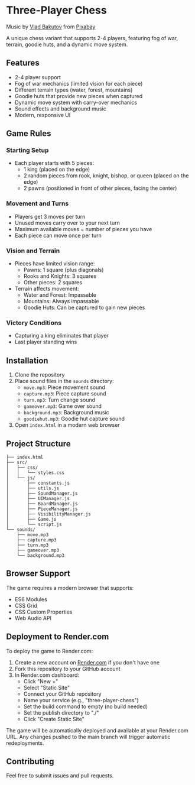 # Three-Player Chess

Music by <a href="https://pixabay.com/users/deuslower-45666444/?utm_source=link-attribution&utm_medium=referral&utm_campaign=music&
utm_content=236809">Vlad Bakutov</a> from <a href="https://pixabay.com/music//?utm_source=link-attribution&utm_medium=referral&
utm_campaign=music&utm_content=236809">Pixabay</a>

A unique chess variant that supports 2-4 players, featuring fog of war, terrain, goodie huts, and a dynamic move system.

## Features

- 2-4 player support
- Fog of war mechanics (limited vision for each piece)
- Different terrain types (water, forest, mountains)
- Goodie huts that provide new pieces when captured
- Dynamic move system with carry-over mechanics
- Sound effects and background music
- Modern, responsive UI

## Game Rules

### Starting Setup
- Each player starts with 5 pieces:
  - 1 king (placed on the edge)
  - 2 random pieces from rook, knight, bishop, or queen (placed on the edge)
  - 2 pawns (positioned in front of other pieces, facing the center)

### Movement and Turns
- Players get 3 moves per turn
- Unused moves carry over to your next turn
- Maximum available moves = number of pieces you have
- Each piece can move once per turn

### Vision and Terrain
- Pieces have limited vision range:
  - Pawns: 1 square (plus diagonals)
  - Rooks and Knights: 3 squares
  - Other pieces: 2 squares
- Terrain affects movement:
  - Water and Forest: Impassable
  - Mountains: Always impassable
  - Goodie Huts: Can be captured to gain new pieces

### Victory Conditions
- Capturing a king eliminates that player
- Last player standing wins

## Installation

1. Clone the repository
2. Place sound files in the `sounds` directory:
   - `move.mp3`: Piece movement sound
   - `capture.mp3`: Piece capture sound
   - `turn.mp3`: Turn change sound
   - `gameover.mp3`: Game over sound
   - `background.mp3`: Background music
   - `goodiehut.mp3`: Goodie hut capture sound
3. Open `index.html` in a modern web browser

## Project Structure

```
├── index.html
├── src/
│   ├── css/
│   │   └── styles.css
│   └── js/
│       ├── constants.js
│       ├── utils.js
│       ├── SoundManager.js
│       ├── UIManager.js
│       ├── BoardManager.js
│       ├── PieceManager.js
│       ├── VisibilityManager.js
│       ├── Game.js
│       └── script.js
└── sounds/
    ├── move.mp3
    ├── capture.mp3
    ├── turn.mp3
    ├── gameover.mp3
    └── background.mp3
```

## Browser Support

The game requires a modern browser that supports:
- ES6 Modules
- CSS Grid
- CSS Custom Properties
- Web Audio API

## Deployment to Render.com

To deploy the game to Render.com:

1. Create a new account on [Render.com](https://render.com) if you don't have one
2. Fork this repository to your GitHub account
3. In Render.com dashboard:
   - Click "New +"
   - Select "Static Site"
   - Connect your GitHub repository
   - Name your service (e.g., "three-player-chess")
   - Set the build command to empty (no build needed)
   - Set the publish directory to "./"
   - Click "Create Static Site"

The game will be automatically deployed and available at your Render.com URL. Any changes pushed to the main branch will trigger automatic redeployments.

## Contributing

Feel free to submit issues and pull requests.
